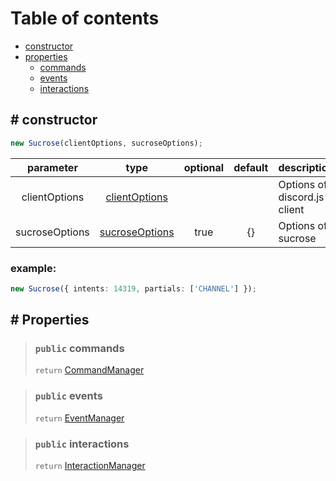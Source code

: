 # Table of contents

- [constructor](#-constructor)
- [properties](#-properties)
  - [commands](#public-commands)
  - [events](#public-events)
  - [interactions](#public-interactions)

## # constructor

```ts
new Sucrose(clientOptions, sucroseOptions);
```

|   parameter    |                                          type                                          | optional | default | description                  |
| :------------: | :------------------------------------------------------------------------------------: | :------: | :-----: | :--------------------------- |
| clientOptions  | [clientOptions](https://discord.js.org/#/docs/discord.js/stable/typedef/ClientOptions) |          |         | Options of discord.js client |
| sucroseOptions |                       [sucroseOptions](./typings#sucroseoptions)                       |   true   |   {}    | Options of sucrose           |

### example:

```ts
new Sucrose({ intents: 14319, partials: ['CHANNEL'] });
```

## # Properties

> ### `public` commands
>
> `return` [CommandManager](./managers/CommandManager)

> ### `public` events
>
> `return` [EventManager](./managers/EventManager)

> ### `public` interactions
>
> `return` [InteractionManager](./managers/InteractionManager)

